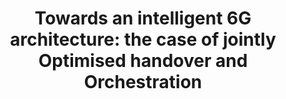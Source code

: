 ---
paper_type: Conference
title: "Towards an intelligent 6G architecture: the case of jointly Optimised handover and Orchestration"
authors:  "Xenofon Vasilakos, Sharday Olowu, Reza Nejabati, Dimitra Simeonidou"
journal_title: "47th World Wireless Forum meeting (WWRF47), Bristol, United Kingdom, 21-23 June, 2022"
doi: "Not Yet Available"
repository_link: "https://research-information.bris.ac.uk/admin/files/339956278/Towards_an_intelligent_6G_arch_WWRF47_acceptedDraft.pdf"
relevance: "How to go beyond 5G deployment automation and make beyond 5G natively automated powered by native AI."
---
